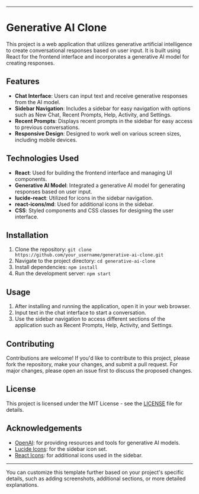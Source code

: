 
---

# Generative AI Clone

This project is a web application that utilizes generative artificial intelligence to create conversational responses based on user input. It is built using React for the frontend interface and incorporates a generative AI model for creating responses.

## Features

- **Chat Interface**: Users can input text and receive generative responses from the AI model.
- **Sidebar Navigation**: Includes a sidebar for easy navigation with options such as New Chat, Recent Prompts, Help, Activity, and Settings.
- **Recent Prompts**: Displays recent prompts in the sidebar for easy access to previous conversations.
- **Responsive Design**: Designed to work well on various screen sizes, including mobile devices.

## Technologies Used

- **React**: Used for building the frontend interface and managing UI components.
- **Generative AI Model**: Integrated a generative AI model for generating responses based on user input.
- **lucide-react**: Utilized for icons in the sidebar navigation.
- **react-icons/md**: Used for additional icons in the sidebar.
- **CSS**: Styled components and CSS classes for designing the user interface.

## Installation

1. Clone the repository: `git clone https://github.com/your_username/generative-ai-clone.git`
2. Navigate to the project directory: `cd generative-ai-clone`
3. Install dependencies: `npm install`
4. Run the development server: `npm start`

## Usage

1. After installing and running the application, open it in your web browser.
2. Input text in the chat interface to start a conversation.
3. Use the sidebar navigation to access different sections of the application such as Recent Prompts, Help, Activity, and Settings.

## Contributing

Contributions are welcome! If you'd like to contribute to this project, please fork the repository, make your changes, and submit a pull request. For major changes, please open an issue first to discuss the proposed changes.

## License

This project is licensed under the MIT License - see the [LICENSE](LICENSE) file for details.

## Acknowledgements

- [OpenAI](https://openai.com): for providing resources and tools for generative AI models.
- [Lucide Icons](https://lucide-icons.com): for the sidebar icon set.
- [React Icons](https://react-icons.github.io/react-icons/): for additional icons used in the sidebar.

---

You can customize this template further based on your project's specific details, such as adding screenshots, additional sections, or more detailed explanations.